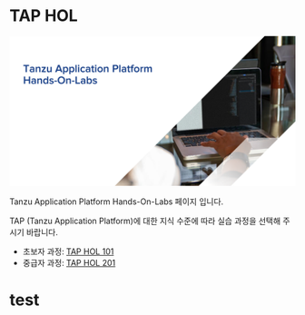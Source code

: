 # TAP HOL
![](./images/taphol_logo.png)

Tanzu Application Platform Hands-On-Labs 페이지 입니다.

TAP (Tanzu Application Platform)에 대한 지식 수준에 따라 실습 과정을 선택해 주시기 바랍니다.

- 초보자 과정: [TAP HOL 101](./agenda-101.md)
- 중급자 과정: [TAP HOL 201](./agenda-201.md)
# test
